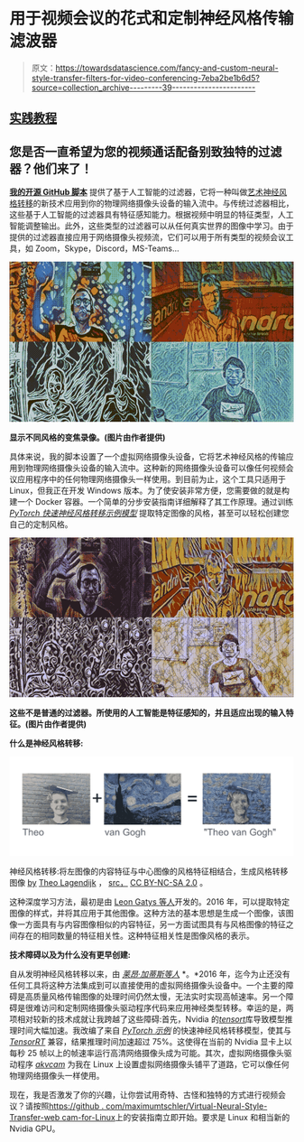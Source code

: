 # 用于视频会议的花式和定制神经风格传输滤波器

> 原文：<https://towardsdatascience.com/fancy-and-custom-neural-style-transfer-filters-for-video-conferencing-7eba2be1b6d5?source=collection_archive---------39----------------------->

## [实践教程](https://towardsdatascience.com/tagged/hands-on-tutorials)

## 您是否一直希望为您的视频通话配备别致独特的过滤器？他们来了！

[**我的开源 GitHub 脚本**](https://github.com/MaximusMutschler/Virtual-Neural-Style-Transfer-Webcam-for-Linux) 提供了基于人工智能的过滤器，它将一种叫做[艺术神经风格转移](https://medium.com/@stanleydukor/neural-style-transfer-part-1-e82c2e774443)的新技术应用到你的物理网络摄像头设备的输入流中。与传统过滤器相比，这些基于人工智能的过滤器具有特征感知能力。根据视频中明显的特征类型，人工智能调整输出。此外，这些类型的过滤器可以从任何真实世界的图像中学习。由于提供的过滤器直接应用于网络摄像头视频流，它们可以用于所有类型的视频会议工具，如 Zoom，Skype，Discord，MS-Teams…

![](img/86c04252393f19786f13a17641d76ec0.png)

**显示不同风格的变焦录像。(图片由作者提供)**

具体来说，我的脚本设置了一个虚拟网络摄像头设备，它将艺术神经风格的传输应用到物理网络摄像头设备的输入流中。这种新的网络摄像头设备可以像任何视频会议应用程序中的任何物理网络摄像头一样使用。到目前为止，这个工具只适用于 Linux，但我正在开发 Windows 版本。为了使安装非常方便，您需要做的就是构建一个 Docker 容器。一个简单的分步安装指南详细解释了其工作原理。通过训练 [*PyTorch 快速神经风格转移示例模型*](https://github.com/pytorch/examples/tree/master/fast_neural_style) 提取特定图像的风格，甚至可以轻松创建您自己的定制风格。

![](img/6765a666b9ceda0265ac601f676202f6.png)

**这些不是普通的过滤器。所使用的人工智能是特征感知的，并且适应出现的输入特征。(图片由作者提供)**

**什么是神经风格转移:**

![](img/2c9b5a949c13ce3bda6bee3149da4b46.png)

神经风格转移:将左图像的内容特征与中心图像的风格特征相结合，生成风格转移图像 [by](https://search.creativecommons.org/photos/f887c136-33fa-4bae-a3da-9099e1e1abe1) [Theo Lagendijk](https://www.flickr.com/photos/44641697@N00) ， [src，](https://search.creativecommons.org/photos/f887c136-33fa-4bae-a3da-9099e1e1abe1) [CC BY-NC-SA 2.0](https://creativecommons.org/licenses/by-nc-sa/2.0/?ref=ccsearch&atype=rich) 。

这种深度学习方法，最初是由 [Leon Gatys 等人](https://www.cv-foundation.org/openaccess/content_cvpr_2016/papers/Gatys_Image_Style_Transfer_CVPR_2016_paper.pdf)开发的。2016 年，可以提取特定图像的样式，并将其应用于其他图像。这种方法的基本思想是生成一个图像，该图像一方面具有与内容图像相似的内容特征，另一方面试图具有与风格图像的特征之间存在的相同数量的特征相关性。这种特征相关性是图像风格的表示。

**技术障碍以及为什么没有更早创建:**

自从发明神经风格转移以来，由 [*莱昂·加蒂斯等人*](https://www.cv-foundation.org/openaccess/content_cvpr_2016/papers/Gatys_Image_Style_Transfer_CVPR_2016_paper.pdf) *。*2016 年，迄今为止还没有任何工具将这种方法集成到可以直接使用的虚拟网络摄像头设备中。一个主要的障碍是高质量风格传输图像的处理时间仍然太慢，无法实时实现高帧速率。另一个障碍是很难访问和定制网络摄像头驱动程序代码来应用神经类型转移。幸运的是，两项相对较新的技术成就让我跨越了这些障碍:首先，Nvidia 的[*tensort*](https://developer.nvidia.com/tensorrt)库导致模型推理时间大幅加速。我改编了来自 [*PyTorch 示例*](https://github.com/pytorch/examples/tree/master/fast_neural_style) 的快速神经风格转移模型，使其与 [*TensorRT*](https://developer.nvidia.com/tensorrt) 兼容，结果推理时间加速超过 75%。这使得在当前的 Nvidia 显卡上以每秒 25 帧以上的帧速率运行高清网络摄像头成为可能。其次，虚拟网络摄像头驱动程序 [*akvcam*](https://github.com/webcamoid/akvcam) 为我在 Linux 上设置虚拟网络摄像头铺平了道路，它可以像任何物理网络摄像头一样使用。

现在，我是否激发了你的兴趣，让你尝试用奇特、古怪和独特的方式进行视频会议？请按照[https://github . com/maximumtschler/Virtual-Neural-Style-Transfer-web cam-for-Linux](https://github.com/MaximusMutschler/Virtual-Neural-Style-Transfer-Webcam-for-Linux)上的安装指南立即开始。要求是 Linux 和相当新的 Nvidia GPU。